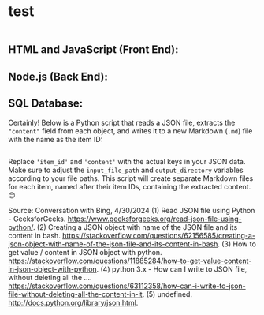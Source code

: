 # test

```

```


## HTML and JavaScript (Front End):


## Node.js (Back End):



## SQL Database:



[1]: https://www.geeksforgeeks.org/read-json-file-using-python/ ""
[2]: https://stackoverflow.com/questions/62156585/creating-a-json-object-with-name-of-the-json-file-and-its-content-in-bash ""
[3]: https://stackoverflow.com/questions/11885284/how-to-get-value-content-in-json-object-with-python ""
[4]: https://stackoverflow.com/questions/63112358/how-can-i-write-to-json-file-without-deleting-all-the-content-in-it ""
[5]: http://docs.python.org/library/json.html ""

Certainly! Below is a Python script that reads a JSON file, extracts the `"content"` field from each object, and writes it to a new Markdown (`.md`) file with the name as the item ID:

```python
```

Replace `'item_id'` and `'content'` with the actual keys in your JSON data. Make sure to adjust the `input_file_path` and `output_directory` variables according to your file paths. This script will create separate Markdown files for each item, named after their item IDs, containing the extracted content. 😊

Source: Conversation with Bing, 4/30/2024
(1) Read JSON file using Python - GeeksforGeeks. https://www.geeksforgeeks.org/read-json-file-using-python/.
(2) Creating a JSON object with name of the JSON file and its content in bash. https://stackoverflow.com/questions/62156585/creating-a-json-object-with-name-of-the-json-file-and-its-content-in-bash.
(3) How to get value / content in JSON object with python. https://stackoverflow.com/questions/11885284/how-to-get-value-content-in-json-object-with-python.
(4) python 3.x - How can I write to JSON file, without deleting all the .... https://stackoverflow.com/questions/63112358/how-can-i-write-to-json-file-without-deleting-all-the-content-in-it.
(5) undefined. http://docs.python.org/library/json.html.
